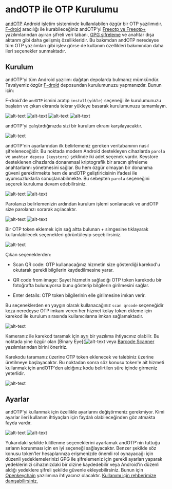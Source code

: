 # andOTP ile OTP Kurulumu

<!-- toc -->

[andOTP](https://github.com/andOTP/andOTP) Android işletim sisteminde kullanılabilen özgür bir OTP yazılımıdır. [F-droid](https://f-droid.org/en/packages/org.shadowice.flocke.andotp/) aracılığı ile kurabileceğiniz andOTP'yi [Freeotp ve Freeotp+](https://search.f-droid.org/?q=freeotp&lang=en) yazılımlarından ayıran şifreli veri tabanı, [GPG şifreleme](yazisma_guvenligi/gpg/gpg.md) ve anahtar dışa aktarım gibi daha gelişmiş özellikleridir. Bu bakımdan andOTP neredeyse tüm OTP yazılımları gibi işlev görse de kullanım özellikleri bakımından daha ileri seçenekler sunmaktadır.

## Kurulum

andOTP'yi tüm Android yazılımı dağıtan depolarda bulmanız mümkündür. Tavsiyemiz özgür [F-droid](cihaz_guvenligi/yazilim_guvenligi.md) deposundan kurulumunuzu yapmanızdır. Bunun için:

F-droid'de `andOTP` ismini aratıp `install(yükle)` seçeneği ile kurulumunuzu başlatın ve çıkan ekranda tekrar yükleye basarak kurulumunuzu tamamlayın.

![alt-text](andotp/fdroid1.png)
![alt-text](andotp/fdroid2.png)
![alt-text](andotp/fdroid3.png)
![alt-text](andotp/fdroid4.png)

andOTP'yi çalıştırdığınızda sizi bir kurulum ekranı karşılayacaktır.

![alt-text](andotp/kurulum1.png)

andOTP'nin ayarlarından ilk belirlemeniz gereken veritabanının nasıl şifreleneceğidir. Bu noktada modern Android destekleyen cihazlarda `parola` ve `anahtar deposu (keystore)` şeklinde iki adet seçenek vardır. Keystore desteklenen cihazlarda donanımsal kriptografik bir aracın şifreleme anahtarlarını yönetmesini sağlar. Bu hem özgür olmayan bir donanıma güveni gerektirmekte hem de andOTP geliştiricisinin ifadesi ile uyumsuzluklarla sonuçlanabilmekte. Bu sebepten `parola` seçeneğini seçerek kuruluma devam edebilirsiniz.

![alt-text](andotp/kurulum2.png)
![alt-text](andotp/fdroid3.png)

Parolanızı belirlemenizin ardından kurulum işlemi sonlanacak ve andOTP size parolanızı sorarak açılacaktır.

![alt-text](andotp/acilis.png)
![alt-text](andotp/anaekran.png)

Bir OTP token eklemek için sağ altta bulunan + simgesine tıklayarak kullanılabilecek seçenekleri görüntüleyip seçebilirsiniz.

![alt-text](andotp/ekleme.png)

Çıkan seçeneklerden:

* Scan QR code: OTP kullanacağınız hizmetin size gösterdiği karekod'u okutarak gerekli bilgilerin kaydedilmesine yarar.

* QR code from image: Şayet hizmetin sağladığı OTP token karekodu bir fotoğrafta bulunuyorsa bunu gösterip bilgilerin girilmesini sağlar.

* Enter details: OTP token bilgilerinin elle girilmesine imkan verir.

Bu seçeneklerden en yaygın olarak kullanacağınız `scan qrcode` seçeneğidir keza neredeyse OTP imkanı veren her hizmet kolay token ekleme için karekod ile kurulum sırasında kullanıcılarına imkan sağlamaktadır.

![alt-text](andotp/otptoken.png)

Kameranız ile karekod taramak için ayrı bir yazılıma ihtiyacınız olabilir. Bu noktada yine özgür olan [Binary Eye](![alt-text](andotp/ekleme.png) veya [Barcode Scanner](https://f-droid.org/en/packages/com.google.zxing.client.android) yazılımlarından birini öneririz.

Karekodu taramanız üzerine OTP token eklenecek ve talebiniz üzerine üretilmeye başlayacaktır. Bu noktadan sonra söz konusu token'e ait hizmeti kullanmak için andOTP'den aldığınız kodu belirtilen süre içinde girmeniz yeterlidir.

![alt-text](andotp/otptoken1.png)

## Ayarlar

andOTP'yi kullanmak için özellikle ayarlarını değiştirmeniz gerekmiyor. Kimi ayarlar ileri kullanım ihtiyaçları için faydalı olabileceğinden göz atmakta fayda vardır.

![alt-text](andotp/ayarlar1.png)
![alt-text](andotp/ayarlar2.png)

Yukarıdaki şekilde kilitlenme seçeneklerini ayarlamak andOTP'nin tuttuğu sırların korunması için en iyi seçeneği sağlayacaktır. Benzer şekilde söz konusu token'ler hesaplarınıza erişmenizde önemli rol oynayacağı için düzenli yedeklemelerinizi GPG ile şifrelemeniz için gerekli ayarları yaparak yedeklerinizi cihazınızdaki bir dizine kaydedebilir veya Android'in düzenli aldığı yedeklere şifreli şekilde güvenle ekleyebilirsiniz. Bunun için [Openkeychain](https://f-droid.org/en/packages/org.sufficientlysecure.keychain) yazılımına ihtiyacınız olacaktır. [Kullanımı için rehberimize danışabilirsiniz.](yazisma_guvenligi/gpg/gpg-anahtar-uretimi.md)
